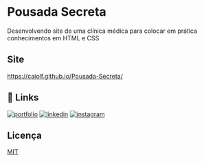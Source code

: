 
# Pousada Secreta

Desenvolvendo site de uma clínica médica para colocar em prática conhecimentos em HTML e CSS


## Site

https://caiolf.github.io/Pousada-Secreta/
## 🔗 Links
[![portfolio](https://img.shields.io/badge/my_portfolio-000?style=for-the-badge&logo=github&logoColor=white)](https://github.com/caiolf)
[![linkedin](https://img.shields.io/badge/linkedin-0A66C2?style=for-the-badge&logo=linkedin&logoColor=white)](https://www.linkedin.com/ciaolf)
[![instagram](https://img.shields.io/badge/instagram-E4405F?style=for-the-badge&logo=instagram&logoColor=white)](https://www.instagram.com/caio.lferraresi/)


## Licença

[MIT](https://choosealicense.com/licenses/mit/)

